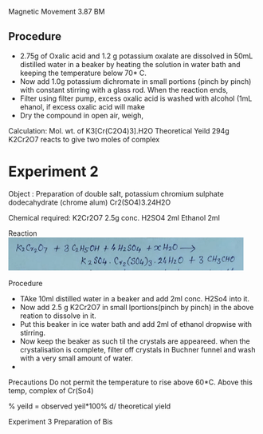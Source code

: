 Magnetic Movement 3.87 BM

## Procedure

* 2.75g of Oxalic acid and 1.2 g potassium oxalate are dissolved in 50mL distilled water in a beaker by heating the solution in water bath and keeping the temperature below 70* C.
* Now add 1.0g potassium dichromate in small portions (pinch by pinch) with constant stirring with a glass rod. When the reaction ends,
* Filter using filter pump, excess oxalic acid is washed with alcohol (1mL ehanol, if excess oxalic acid will make
* Dry the compound in open air, weigh,

Calculation:
Mol. wt. of K3[Cr(C2O4)3].H2O
 Theoretical Yeild
 294g K2Cr2O7 reacts to give two moles of complex



 # Experiment 2
  Object : Preparation of double salt, potassium chromium sulphate dodecahydrate (chrome alum) Cr2(SO4)3.24H2O

  Chemical required:
    K2Cr2O7 2.5g
    conc. H2SO4 2ml
    Ethanol 2ml

   Reaction
   ![a](img_1.png)


Procedure
 * TAke 10ml distilled water in a beaker and add 2ml conc. H2So4 into it.
 * Now add 2.5 g K2Cr2O7 in small lportions(pinch by pinch) in the above reation to dissolve in it.
 * Put this beaker in ice water bath and add 2ml of ethanol dropwise with stirring.
 * Now keep the beaker as such til the crystals are appeareed. when the crystalisation is complete, filter off crystals in Buchner funnel and wash with a very small amount of water.
 *

 Precautions
 Do not permit the temperature to rise above 60*C. Above this temp, complex of Cr(So4)

 % yeild = observed yeil*100% d/ theoretical yield


 Experiment 3
 Preparation of Bis